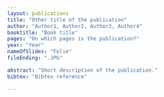 ```yaml
---
layout: publications
title: "Other title of the publication"
author: "Author1, Author2, Author3, Author4"
booktitle: "Book title"
pages: "On which pages is the publication?"
year: "Year"
nameOfSlides: "Folie"
fileEnding: ".JPG"

abstract: "Short description of the publication."
bibtex: "Bibtex reference"

---
```

